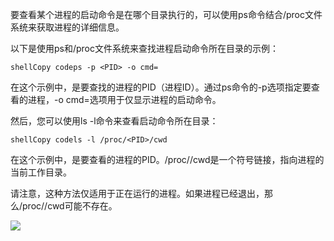 要查看某个进程的启动命令是在哪个目录执行的，可以使用ps命令结合/proc文件系统来获取进程的详细信息。

以下是使用ps和/proc文件系统来查找进程启动命令所在目录的示例：

```shell
shellCopy codeps -p <PID> -o cmd=
```

在这个示例中，<PID>是要查找的进程的PID（进程ID）。通过ps命令的-p选项指定要查看的进程，-o cmd=选项用于仅显示进程的启动命令。

然后，您可以使用ls -l命令来查看启动命令所在目录：

```shell
shellCopy codels -l /proc/<PID>/cwd
```

在这个示例中，<PID>是要查看的进程的PID。/proc/<PID>/cwd是一个符号链接，指向进程的当前工作目录。

请注意，这种方法仅适用于正在运行的进程。如果进程已经退出，那么/proc/<PID>/cwd可能不存在。

![](D:/download/youdaonote-pull-master/data/Technology/Linux/images/WEBRESOURCEc03e755b13325f59c19cc954c452b302截图.png)